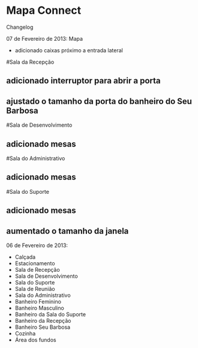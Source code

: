 ﻿Mapa Connect
============

Changelog

07 de Fevereiro de 2013:
Mapa
* adicionado caixas próximo a entrada lateral

#Sala da Recepção
## adicionado interruptor para abrir a porta
## ajustado o tamanho da porta do banheiro do Seu Barbosa
#Sala de Desenvolvimento
## adicionado mesas
#Sala do Administrativo
## adicionado mesas
#Sala do Suporte
## adicionado mesas
## aumentado o tamanho da janela


06 de Fevereiro de 2013:

- Calçada
- Estacionamento
- Sala de Recepção
- Sala de Desenvolvimento
- Sala do Suporte
- Sala de Reunião
- Sala do Administrativo
- Banheiro Feminino
- Banheiro Masculino
- Banheiro da Sala do Suporte
- Banheiro da Recepção
- Banheiro Seu Barbosa
- Cozinha
- Área dos fundos